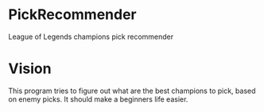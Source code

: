 # PickRecommender
League of Legends champions pick recommender

# Vision
This program tries to figure out what are the best champions to pick, based on enemy picks. It should make a beginners life easier.
